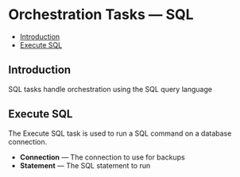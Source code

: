 # Orchestration Tasks &mdash; SQL

-   [Introduction](#introduction)
-   [Execute SQL](#execute-sql)

<a name="introduction"></a>

## Introduction

SQL tasks handle orchestration using the SQL query language

<a name="execute-sql"></a>

## Execute SQL

The Execute SQL task is used to run a SQL command on a database connection.

-   **Connection** &mdash; The connection to use for backups
-   **Statement** &mdash; The SQL statement to run
